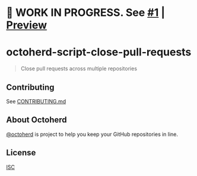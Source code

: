# 🚧 WORK IN PROGRESS. See [#1](https://github.com/gr2m/octoherd-script-close-pull-requests/pull/1) | [Preview](https://github.com/gr2m/octoherd-script-close-pull-requests/tree/initial-version)

# octoherd-script-close-pull-requests

> Close pull requests across multiple repositories

## Contributing

See [CONTRIBUTING.md](CONTRIBUTING.md)

## About Octoherd

[@octoherd](https://github.com/octoherd/) is project to help you keep your GitHub repositories in line.

## License

[ISC](LICENSE.md)
